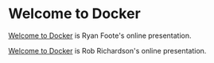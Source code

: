 Welcome to Docker
=================

[Welcome to Docker](https://1drv.ms/p/s!AhjFkwJ6OtN2geoAicr26ELJR6eEYw?e=8gzCGg) is Ryan Foote's online presentation.

[Welcome to Docker](https://robrich.org/slides/welcome-to-docker/#/) is Rob Richardson's online presentation.
